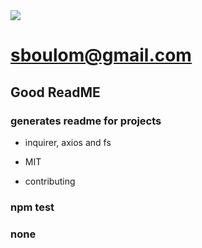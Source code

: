 
<img src = 'https://avatars2.githubusercontent.com/u/57572182?v=4'>

# sboulom@gmail.com

## Good ReadME

### generates readme for projects

- inquirer, axios and fs

- MIT

- contributing

### npm test

### none
